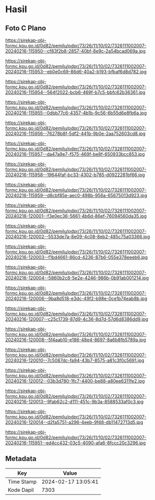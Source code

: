 # Hasil

## Foto C Plano

https://sirekap-obj-formc.kpu.go.id/0d82/pemilu/pdpr/73/26/11/10/02/7326111002007-20240216-115950--cf83f2b8-2857-40bf-8e9c-2a54bcad069a.jpg

https://sirekap-obj-formc.kpu.go.id/0d82/pemilu/pdpr/73/26/11/10/02/7326111002007-20240216-115953--eb0e0c69-86d6-40a2-b193-bfbaf6d8d782.jpg

https://sirekap-obj-formc.kpu.go.id/0d82/pemilu/pdpr/73/26/11/10/02/7326111002007-20240216-115954--564f2022-bcb6-469f-b7c5-bbfc62b36361.jpg

https://sirekap-obj-formc.kpu.go.id/0d82/pemilu/pdpr/73/26/11/10/02/7326111002007-20240216-115955--0dbb77c6-4357-4b1b-9c56-6b55d6e8fb6a.jpg

https://sirekap-obj-formc.kpu.go.id/0d82/pemilu/pdpr/73/26/11/10/02/7326111002007-20240216-115956--76278b8f-5df2-441b-9b0e-2aa752603cd8.jpg

https://sirekap-obj-formc.kpu.go.id/0d82/pemilu/pdpr/73/26/11/10/02/7326111002007-20240216-115957--da47a9e7-f575-469f-be8f-650933bcc853.jpg

https://sirekap-obj-formc.kpu.go.id/0d82/pemilu/pdpr/73/26/11/10/02/7326111002007-20240216-115958--19644faf-bc33-4302-b785-d0922281bf66.jpg

https://sirekap-obj-formc.kpu.go.id/0d82/pemilu/pdpr/73/26/11/10/02/7326111002007-20240216-115959--d8cbf85e-aec0-498b-956a-65675013d923.jpg

https://sirekap-obj-formc.kpu.go.id/0d82/pemilu/pdpr/73/26/11/10/02/7326111002007-20240216-120001--f3e0ec36-5661-4b6d-86ef-76094560da35.jpg

https://sirekap-obj-formc.kpu.go.id/0d82/pemilu/pdpr/73/26/11/10/02/7326111002007-20240216-120002--5533de7a-8e09-4c08-8eb2-485c75a03366.jpg

https://sirekap-obj-formc.kpu.go.id/0d82/pemilu/pdpr/73/26/11/10/02/7326111002007-20240216-120003--f1bd4661-86cd-4236-87b6-055e378eeeb6.jpg

https://sirekap-obj-formc.kpu.go.id/0d82/pemilu/pdpr/73/26/11/10/02/7326111002007-20240216-120004--5860b2c8-5e2e-4246-986b-0b91ab001214.jpg

https://sirekap-obj-formc.kpu.go.id/0d82/pemilu/pdpr/73/26/11/10/02/7326111002007-20240216-120006--9ba8d518-e3dc-49f2-b98e-0ce1b74eab8b.jpg

https://sirekap-obj-formc.kpu.go.id/0d82/pemilu/pdpr/73/26/11/10/02/7326111002007-20240216-120007--c25c1739-87d9-4c36-8d7d-57d6d8386dd9.jpg

https://sirekap-obj-formc.kpu.go.id/0d82/pemilu/pdpr/73/26/11/10/02/7326111002007-20240216-120008--5f4aab10-e186-48e4-8697-8a6b8fb5789a.jpg

https://sirekap-obj-formc.kpu.go.id/0d82/pemilu/pdpr/73/26/11/10/02/7326111002007-20240216-120010--7c5087dc-fa94-43b7-8575-a81c3f0c5691.jpg

https://sirekap-obj-formc.kpu.go.id/0d82/pemilu/pdpr/73/26/11/10/02/7326111002007-20240216-120012--03b3d780-1fc7-4400-be88-a80ee6311fe2.jpg

https://sirekap-obj-formc.kpu.go.id/0d82/pemilu/pdpr/73/26/11/10/02/7326111002007-20240216-120013--9fab62c2-d111-451c-9b3a-8588533af0c3.jpg

https://sirekap-obj-formc.kpu.go.id/0d82/pemilu/pdpr/73/26/11/10/02/7326111002007-20240216-120014--d2fa5751-a296-4eeb-9f48-db11472713d5.jpg

https://sirekap-obj-formc.kpu.go.id/0d82/pemilu/pdpr/73/26/11/10/02/7326111002007-20240216-115951--ed4cc432-03c5-4090-afa6-8fccc20c3296.jpg


## Metadata

| Key        | Value               |
| ---------- | ------------------- |
| Time Stamp | 2024-02-17 13:05:41 |
| Kode Dapil | 7303                |



